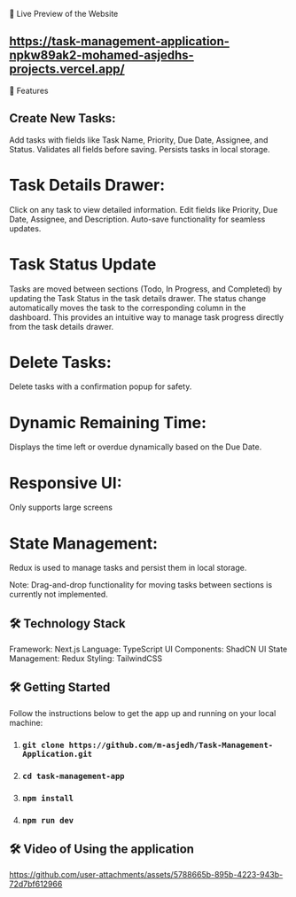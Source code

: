 🚀 Live Preview of the Website
## **https://task-management-application-npkw89ak2-mohamed-asjedhs-projects.vercel.app/**


🚀 Features
## **Create New Tasks:**

Add tasks with fields like Task Name, Priority, Due Date, Assignee, and Status.
Validates all fields before saving.
Persists tasks in local storage.

# Task Details Drawer:
Click on any task to view detailed information.
Edit fields like Priority, Due Date, Assignee, and Description.
Auto-save functionality for seamless updates.

# Task Status Update
Tasks are moved between sections (Todo, In Progress, and Completed) by updating the Task Status in the task details drawer.
The status change automatically moves the task to the corresponding column in the dashboard.
This provides an intuitive way to manage task progress directly from the task details drawer.

# Delete Tasks:
Delete tasks with a confirmation popup for safety.

# Dynamic Remaining Time:
Displays the time left or overdue dynamically based on the Due Date.

# Responsive UI:
Only supports large screens

# State Management:
Redux is used to manage tasks and persist them in local storage.

Note: Drag-and-drop functionality for moving tasks between sections is currently not implemented.

## 🛠️ **Technology Stack**
Framework: Next.js
Language: TypeScript
UI Components: ShadCN UI
State Management: Redux
Styling: TailwindCSS

## 🛠️ **Getting Started**

Follow the instructions below to get the app up and running on your local machine:

1. ### `git clone https://github.com/m-asjedh/Task-Management-Application.git`
2. ### `cd task-management-app`
3. ### `npm install`
4. ### `npm run dev`


## 🛠️ **Video of Using the application**

https://github.com/user-attachments/assets/5788665b-895b-4223-943b-72d7bf612966



